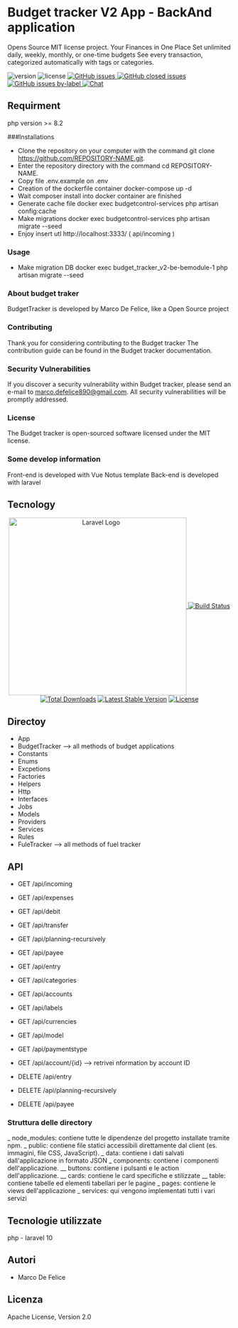 # Budget tracker V2 App - BackAnd application
Opens Source MIT license project. Your Finances in One Place Set unlimited daily, weekly, monthly, or one-time budgets See every transaction, categorized automatically with tags or categories.

![version](https://img.shields.io/badge/version-1.1.1-blue.svg) ![license](https://img.shields.io/badge/license-MIT-blue.svg) <a 
href="https://github.com/budgetcontrol/services/issues?q=is%3Aopen+is%3Aissue" target="_blank">![GitHub issues](https://img.shields.io/github/issues/budgetcontrol/Services)
</a> <a href="https://github.com/budgetcontrol/services/issues?q=is%3Aissue+is%3Aclosed" target="_blank">![GitHub closed issues](https://img.shields.io/github/issues-closed/budgetcontrol/Services?color=green)
</a> <a href="https://github.com/budgetcontrol/services/issues?q=is%3Aissue+is%3Aopen+label%3Abug" target="_blank">![GitHub issues by-label](https://img.shields.io/github/issues/budgetcontrol/Services/bug?color=red)
</a><a href="https://discord.gg/jv3RayP9" target="_blank">![Chat](https://img.shields.io/badge/chat-on%20discord-7289da.svg)</a>

## Requirment
php version >= 8.2

###Installations
* Clone the repository on your computer with the command git clone https://github.com/REPOSITORY-NAME.git.
* Enter the repository directory with the command cd REPOSITORY-NAME.
* Copy file .env.example on .env 
* Creation of the dockerfile container
   docker-compose up -d
* Wait composer install into docker container are finished
* Generate cache file
   docker exec budgetcontrol-services php artisan config:cache
* Make migrations
   docker exec budgetcontrol-services php artisan migrate --seed
* Enjoy
   insert utl http://localhost:3333/ ( api/incoming )
   
### Usage
* Make migration DB docker exec budget_tracker_v2-be-bemodule-1 php artisan migrate --seed

### About budget traker
BudgetTracker is developed by Marco De Felice, like a Open Source project

### Contributing
Thank you for considering contributing to the Budget tracker The contribution guide can be found in the Budget tracker documentation.

### Security Vulnerabilities
If you discover a security vulnerability within Budget tracker, please send an e-mail to marco.defelice890@gmail.com. All security vulnerabilities will be promptly addressed.

### License
The Budget tracker is open-sourced software licensed under the MIT license.

### Some develop information
Front-end is developed with Vue Notus template Back-end is developed with laravel

## Tecnology
<p align="center"><a href="https://laravel.com" target="_blank"><img src="https://raw.githubusercontent.com/laravel/art/master/logo-lockup/5%20SVG/2%20CMYK/1%20Full%20Color/laravel-logolockup-cmyk-red.svg" width="400" alt="Laravel Logo"$
<p align="center">
<a href="https://travis-ci.org/laravel/framework"><img src="https://travis-ci.org/laravel/framework.svg" alt="Build Status"></a>
<a href="https://packagist.org/packages/laravel/framework"><img src="https://img.shields.io/packagist/dt/laravel/framework" alt="Total Downloads"></a>
<a href="https://packagist.org/packages/laravel/framework"><img src="https://img.shields.io/packagist/v/laravel/framework" alt="Latest Stable Version"></a>
<a href="https://packagist.org/packages/laravel/framework"><img src="https://img.shields.io/packagist/l/laravel/framework" alt="License"></a>
</p>
    
## Directoy
- App
 - BudgetTracker --> all methods of budget applications
  - Constants
  - Enums
  - Excpetions
  - Factories
  - Helpers
  - Http
  - Interfaces
  - Jobs
  - Models
  - Providers
  - Services
  - Rules
 - FuleTracker --> all methods of fuel tracker


## API
* GET /api/incoming 
* GET /api/expenses 
* GET /api/debit 
* GET /api/transfer 
* GET /api/planning-recursively
* GET /api/payee 
* GET /api/entry
* GET /api/categories 
* GET /api/accounts
* GET /api/labels 
* GET /api/currencies
* GET /api/model 
* GET /api/paymentstype
* GET /api/account/{id} --> retrivei nformation by account ID

* DELETE /api/entry 
* DELETE /api/planning-recursively
* DELETE /api/payee 

### Struttura delle directory
_ node_modules: contiene tutte le dipendenze del progetto installate tramite npm.
_ public: contiene file statici accessibili direttamente dal client (es. immagini, file CSS, JavaScript).
_ data: contiene i dati salvati dall'applicazione in formato JSON
_ components: contiene i componenti dell'applicazione.
__ buttons: contiene i pulsanti e le action dell'applicazione.
__ cards: contiene le card specifiche e stilizzate
__ table: contiene tabelle ed elementi tabellari per le pagine
_ pages: contiene le views dell'applicazione
_ services: qui vengono implementati tutti i vari servizi

## Tecnologie utilizzate
php - laravel 10

## Autori
* Marco De Felice

## Licenza
Apache License, Version 2.0
